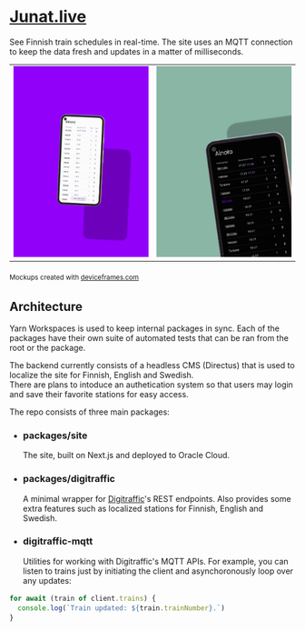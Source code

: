 # [Junat.live](https://junat.live)

See Finnish train schedules in real-time. The site uses an MQTT connection to keep the data fresh and updates in a matter of milliseconds.

<table>
<tbody><tr>
<td>
<img src="phone1.png" alt="A phone mockup with Ainola route in junat.live" />
</td>

<td>
<img src="phone2.png" alt="A phone mockup in a dark mode with Ainola route in junat.live"/>
</td>
</tr></tbody>
</table>

<sub>Mockups created with [deviceframes.com](https://deviceframes.com)<sub>

## Architecture

Yarn Workspaces is used to keep internal packages in sync. Each of the packages have their own suite of automated tests that can be
ran from the root or the package.

The backend currently consists of a headless CMS (Directus) that is used to localize the site for Finnish, English and Swedish.  
There are plans to intoduce an authetication system so that users may login and save their favorite stations for easy access.

The repo consists of three main packages:

- ### packages/site

  The site, built on Next.js and deployed to Oracle Cloud.

- ### packages/digitraffic

  A minimal wrapper for [Digitraffic](https://digitraffic.fi)'s REST endpoints. Also provides some extra features such as localized stations for Finnish, English and Swedish.

- ### digitraffic-mqtt
  Utilities for working with Digitraffic's MQTT APIs. For example, you can listen to trains just by initiating the client and asynchoronously loop over any updates:

```js
for await (train of client.trains) {
  console.log(`Train updated: ${train.trainNumber}.`)
}
```
